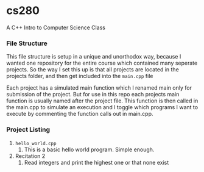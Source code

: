 # cs280
A C++ Intro to Computer Science Class

### File Structure
This file structure is setup in a unique and unorthodox way, because I wanted one repository
for the entire course which contained many seperate projects. So the way I set this up is that 
all projects are located in the projects folder, and then get included into the `main.cpp` file

Each project has a simulated main function which I renamed main only for submission of the project.
But for use in this repo each projects main function is usually named after the project file. This
function is then called in the main.cpp to simulate an execution and I toggle which programs I want
to execute by commenting the function calls out in main.cpp.

### Project Listing

1. `hello_world.cpp`
   1. This is a basic hello world program. Simple enough.
1. Recitation 2
   1. Read integers and print the highest one or that none exist